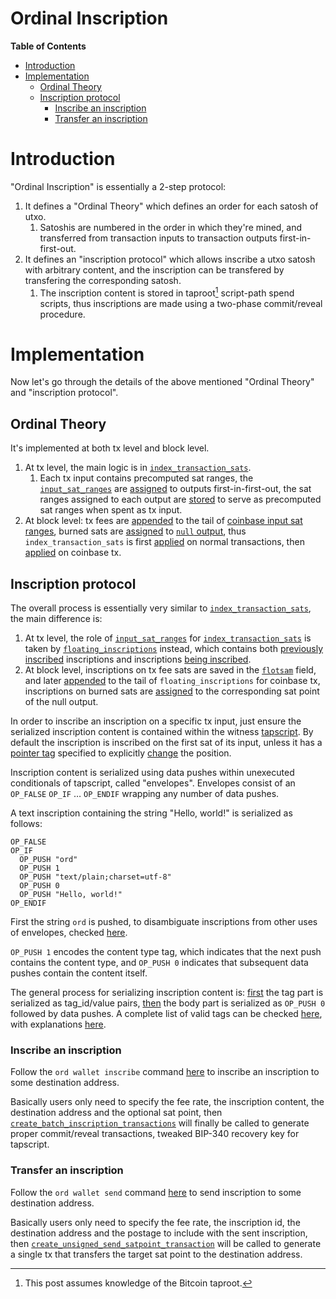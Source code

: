<!-- omit in toc -->
# Ordinal Inscription

**Table of Contents**

- [Introduction](#introduction)
- [Implementation](#implementation)
  - [Ordinal Theory](#ordinal-theory)
  - [Inscription protocol](#inscription-protocol)
    - [Inscribe an inscription](#inscribe-an-inscription)
    - [Transfer an inscription](#transfer-an-inscription)


# Introduction

"Ordinal Inscription" is essentially a 2-step protocol:
1. It defines a "Ordinal Theory" which defines an order for each satosh of utxo.
   1. Satoshis are numbered in the order in which they're mined, and transferred from transaction inputs to transaction outputs first-in-first-out.
2. It defines an "inscription protocol" which allows inscribe a utxo satosh with arbitrary content, and the inscription can be transfered by transfering the corresponding satosh.
   1. The inscription content is stored in taproot[^1] script-path spend scripts, thus inscriptions are made using a two-phase commit/reveal procedure.


# Implementation

Now let's go through the details of the above mentioned "Ordinal Theory" and "inscription protocol".

## Ordinal Theory

It's implemented at both tx level and block level.

1. At tx level, the main logic is in [`index_transaction_sats`](https://github.com/ordinals/ord/blob/69925f12710d3ed92145c97997039ea280594fa5/src/index/updater.rs#L643).
     1. Each tx input contains precomputed sat ranges, the [`input_sat_ranges`](https://github.com/ordinals/ord/blob/69925f12710d3ed92145c97997039ea280594fa5/src/index/updater.rs#L648) are [assigned](https://github.com/ordinals/ord/blob/69925f12710d3ed92145c97997039ea280594fa5/src/index/updater.rs#L684) to outputs first-in-first-out, the sat ranges assigned to each output are [stored](https://github.com/ordinals/ord/blob/69925f12710d3ed92145c97997039ea280594fa5/src/index/updater.rs#L729) to serve as precomputed sat ranges when spent as tx input.
2. At block level: tx fees are [appended](https://github.com/ordinals/ord/blob/69925f12710d3ed92145c97997039ea280594fa5/src/index/updater.rs#L507) to the tail of [coinbase input sat ranges](https://github.com/ordinals/ord/blob/69925f12710d3ed92145c97997039ea280594fa5/src/index/updater.rs#L460), burned sats are [assigned](https://github.com/ordinals/ord/blob/69925f12710d3ed92145c97997039ea280594fa5/src/index/updater.rs#L546) to [`null` output](https://github.com/rust-bitcoin/rust-bitcoin/blob/8f7cc4d6b358bc28fcc01098df7270247d331f2a/bitcoin/src/blockdata/transaction.rs#L84-L88), thus `index_transaction_sats` is first [applied](https://github.com/ordinals/ord/blob/69925f12710d3ed92145c97997039ea280594fa5/src/index/updater.rs#L496) on normal transactions, then [applied](https://github.com/ordinals/ord/blob/69925f12710d3ed92145c97997039ea280594fa5/src/index/updater.rs#L511) on coinbase tx.

## Inscription protocol

The overall process is essentially very similar to [`index_transaction_sats`](https://github.com/ordinals/ord/blob/69925f12710d3ed92145c97997039ea280594fa5/src/index/updater.rs#L643), the main difference is:

1. At tx level, the role of [`input_sat_ranges`](https://github.com/ordinals/ord/blob/69925f12710d3ed92145c97997039ea280594fa5/src/index/updater.rs#L648) for [`index_transaction_sats`](https://github.com/ordinals/ord/blob/69925f12710d3ed92145c97997039ea280594fa5/src/index/updater.rs#L643) is taken by [`floating_inscriptions`](https://github.com/ordinals/ord/blob/989b763afa4d61c4b03e224e175446d055ca4741/src/index/updater/inscription_updater.rs#L77) instead, which contains both [previously inscribed](https://github.com/ordinals/ord/blob/989b763afa4d61c4b03e224e175446d055ca4741/src/index/updater/inscription_updater.rs#L95) inscriptions and inscriptions [being inscribed](https://github.com/ordinals/ord/blob/989b763afa4d61c4b03e224e175446d055ca4741/src/index/updater/inscription_updater.rs#L136-L222). 
2. At block level, inscriptions on tx fee sats are saved in the [`flotsam`](https://github.com/ordinals/ord/blob/989b763afa4d61c4b03e224e175446d055ca4741/src/index/updater/inscription_updater.rs#L44) field, and later [appended](https://github.com/ordinals/ord/blob/989b763afa4d61c4b03e224e175446d055ca4741/src/index/updater/inscription_updater.rs#L272) to the tail of `floating_inscriptions` for coinbase tx, inscriptions on burned sats are [assigned](https://github.com/ordinals/ord/blob/989b763afa4d61c4b03e224e175446d055ca4741/src/index/updater/inscription_updater.rs#L339-L345) to the corresponding sat point of the null output.

In order to inscribe an inscription on a specific tx input, just ensure the serialized inscription content is contained within the witness [tapscript](https://github.com/ordinals/ord/blob/989b763afa4d61c4b03e224e175446d055ca4741/src/inscriptions/envelope.rs#L105).
By default the inscription is inscribed on the first sat of its input, unless it has a [pointer tag](https://docs.ordinals.com/inscriptions/pointer.html) specified to explicitly [change](https://github.com/ordinals/ord/blob/f3df93f155ec8beedd427231b78f68ba0af5a454/src/index/updater/inscription_updater.rs#L193) the position.

Inscription content is serialized using data pushes within unexecuted conditionals of tapscript, called "envelopes". Envelopes consist of an `OP_FALSE` `OP_IF` … `OP_ENDIF` wrapping any number of data pushes.

A text inscription containing the string "Hello, world!" is serialized as follows:

```
OP_FALSE
OP_IF
  OP_PUSH "ord"
  OP_PUSH 1
  OP_PUSH "text/plain;charset=utf-8"
  OP_PUSH 0
  OP_PUSH "Hello, world!"
OP_ENDIF
```

First the string `ord` is pushed, to disambiguate inscriptions from other uses of envelopes, checked [here](https://github.com/ordinals/ord/blob/989b763afa4d61c4b03e224e175446d055ca4741/src/inscriptions/envelope.rs#L156).

`OP_PUSH 1` encodes the content type tag, which indicates that the next push contains the content type, and `OP_PUSH 0` indicates that subsequent data pushes contain the content itself. 

The general process for serializing inscription content is: [first](https://github.com/ordinals/ord/blob/989b763afa4d61c4b03e224e175446d055ca4741/src/inscriptions/envelope.rs#L44) the tag part is serialized as tag_id/value pairs, [then](https://github.com/ordinals/ord/blob/989b763afa4d61c4b03e224e175446d055ca4741/src/inscriptions/envelope.rs#L32-L36) the body part is serialized as `OP_PUSH 0` followed by data pushes. A complete list of valid tags can be checked [here](https://github.com/ordinals/ord/blob/989b763afa4d61c4b03e224e175446d055ca4741/src/inscriptions/tag.rs#L24-L37), with explanations [here](https://docs.ordinals.com/inscriptions.html#fields).



### Inscribe an inscription

Follow the `ord wallet inscribe` command [here](https://github.com/ordinals/ord/blob/989b763afa4d61c4b03e224e175446d055ca4741/src/subcommand/wallet/inscribe.rs#L74-L170) to inscribe an inscription to some destination address. 

Basically users only need to specify the fee rate, the inscription content, the destination address and the optional sat point, then [`create_batch_inscription_transactions`](https://github.com/ordinals/ord/blob/989b763afa4d61c4b03e224e175446d055ca4741/src/wallet/inscribe/batch.rs#L176) will finally be called to generate proper commit/reveal transactions, tweaked BIP-340 recovery key for tapscript.

### Transfer an inscription

Follow the `ord wallet send` command [here](https://github.com/ordinals/ord/blob/989b763afa4d61c4b03e224e175446d055ca4741/src/subcommand/wallet/send.rs#L32-L107) to send inscription to some destination address.

Basically users only need to specify the fee rate, the inscription id, the destination address and the postage to include with the sent inscription, then [`create_unsigned_send_satpoint_transaction`](https://github.com/ordinals/ord/blob/989b763afa4d61c4b03e224e175446d055ca4741/src/subcommand/wallet/send.rs#L167) will be called to generate a single tx that transfers the target sat point to the destination address.



[^1]: This post assumes knowledge of the Bitcoin taproot.